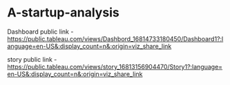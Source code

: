 # A-startup-analysis


Dashboard public link - https://public.tableau.com/views/Dashbord_16814733180450/Dashboard1?:language=en-US&:display_count=n&:origin=viz_share_link

story public link - https://public.tableau.com/views/story_16813156904470/Story1?:language=en-US&:display_count=n&:origin=viz_share_link
